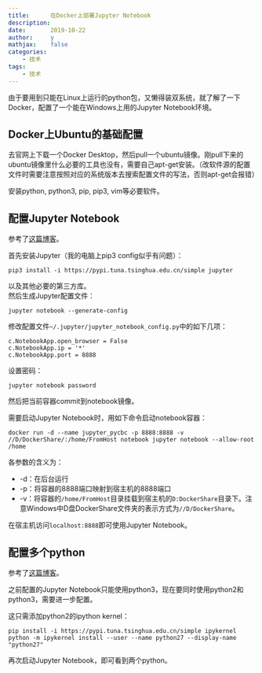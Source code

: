 ```yaml
---
title:      在Docker上部署Jupyter Notebook
description: 
date:       2019-10-22
author:     y
mathjax:    false
categories:
    - 技术
tags:
    - 技术
---
```


由于要用到只能在Linux上运行的python包，又懒得装双系统，就了解了一下Docker，配置了一个能在Windows上用的Jupyter Notebook环境。

## Docker上Ubuntu的基础配置

去官网上下载一个Docker Desktop，然后pull一个ubuntu镜像。刚pull下来的ubuntu镜像里什么必要的工具也没有，需要自己apt-get安装。（改软件源的配置文件时需要注意按照对应的系统版本去搜索配置文件的写法，否则apt-get会报错）

安装python, python3, pip, pip3, vim等必要软件。

## 配置Jupyter Notebook

参考了[这篇博客](https://www.jianshu.com/p/21d5afc1c079)。

首先安装Jupyter（我的电脑上pip3 config似乎有问题）：
```
pip3 install -i https://pypi.tuna.tsinghua.edu.cn/simple jupyter
```
以及其他必要的第三方库。  
然后生成Jupyter配置文件：
```
jupyter notebook --generate-config
```
修改配置文件`~/.jupyter/jupyter_notebook_config.py`中的如下几项：
```
c.NotebookApp.open_browser = False
c.NotebookApp.ip = '*'
c.NotebookApp.port = 8888
```
设置密码：
```
jupyter notebook password
```
然后把当前容器commit到notebook镜像。

需要启动Jupyter Notebook时，用如下命令启动notebook容器：
```
docker run -d --name jupyter_pycbc -p 8888:8888 -v //D/DockerShare/:/home/FromHost notebook jupyter notebook --allow-root /home
```
各参数的含义为：
- -d：在后台运行
- -p：将容器的8888端口映射到宿主机的8888端口
- -v：将容器的`/home/FromHost`目录挂载到宿主机的`D:DockerShare`目录下。注意Windows中D盘DockerShare文件夹的表示方式为`//D/DockerShare`。

在宿主机访问`localhost:8888`即可使用Jupyter Notebook。

## 配置多个python

参考了[这篇博客](https://blog.csdn.net/hohaizx/article/details/89633203)。

之前配置的Jupyter Notebook只能使用python3，现在要同时使用python2和python3，需要进一步配置。

这只需添加python2的ipython kernel：
```
pip install -i https://pypi.tuna.tsinghua.edu.cn/simple ipykernel
python -m ipykernel install --user --name python27 --display-name "python27"
```
再次启动Jupyter Notebook，即可看到两个python。